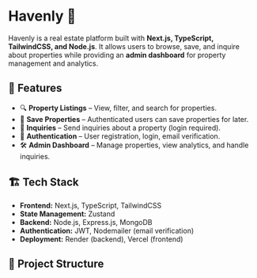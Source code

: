 # Havenly 🏡

Havenly is a real estate platform built with **Next.js, TypeScript, TailwindCSS, and Node.js**. It allows users to browse, save, and inquire about properties while providing an **admin dashboard** for property management and analytics.

## 🚀 Features

- 🔍 **Property Listings** – View, filter, and search for properties.
- 💾 **Save Properties** – Authenticated users can save properties for later.
- 📩 **Inquiries** – Send inquiries about a property (login required).
- 🔐 **Authentication** – User registration, login, email verification.
- 🛠️ **Admin Dashboard** – Manage properties, view analytics, and handle inquiries.

## 🏗️ Tech Stack

- **Frontend:** Next.js, TypeScript, TailwindCSS
- **State Management:** Zustand
- **Backend:** Node.js, Express.js, MongoDB
- **Authentication:** JWT, Nodemailer (email verification)
- **Deployment:** Render (backend), Vercel (frontend)

## 📂 Project Structure